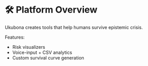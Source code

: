 # 🛠️ Platform Overview

Ukubona creates tools that help humans survive epistemic crisis.

Features:
- Risk visualizers
- Voice-input + CSV analytics
- Custom survival curve generation